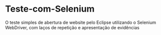 # Teste-com-Selenium
O teste simples de abertura de website pelo Eclipse utilizando o Selenium WebDriver, com laços de repetição e apresentação de evidências
